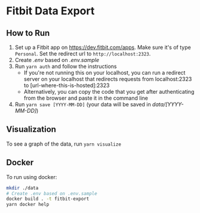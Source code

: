 # Fitbit Data Export

## How to Run

1. Set up a Fitbit app on <https://dev.fitbit.com/apps>. Make sure it's of type `Personal`. Set the redirect url to `http://localhost:2323`.
2. Create _.env_ based on _.env.sample_
3. Run `yarn auth` and follow the instructions
    - If you're not running this on your localhost, you can run a redirect server on your localhost that redirects requests from localhost:2323 to [url-where-this-is-hosted]:2323
    - Alternatively, you can copy the code that you get after authenticating from the browser and paste it in the command line
4. Run `yarn save [YYYY-MM-DD]` (your data will be saved in _data/[YYYY-MM-DD]_)

## Visualization

To see a graph of the data, run `yarn visualize`

## Docker

To run using docker:

```sh
mkdir ./data
# Create .env based on .env.sample
docker build . -t fitbit-export
yarn docker help
```
